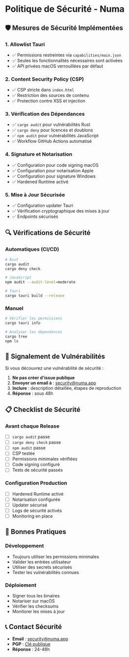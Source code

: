 # Politique de Sécurité - Numa

## 🛡️ Mesures de Sécurité Implémentées

### 1. **Allowlist Tauri**
- ✅ Permissions restreintes via `capabilities/main.json`
- ✅ Seules les fonctionnalités nécessaires sont activées
- ✅ API privées macOS verrouillées par défaut

### 2. **Content Security Policy (CSP)**
- ✅ CSP stricte dans `index.html`
- ✅ Restriction des sources de contenu
- ✅ Protection contre XSS et injection

### 3. **Vérification des Dépendances**
- ✅ `cargo audit` pour vulnérabilités Rust
- ✅ `cargo deny` pour licences et doublons
- ✅ `npm audit` pour vulnérabilités JavaScript
- ✅ Workflow GitHub Actions automatisé

### 4. **Signature et Notarisation**
- ✅ Configuration pour code signing macOS
- ✅ Configuration pour notarisation Apple
- ✅ Configuration pour signature Windows
- ✅ Hardened Runtime activé

### 5. **Mise à Jour Sécurisée**
- ✅ Configuration updater Tauri
- ✅ Vérification cryptographique des mises à jour
- ✅ Endpoints sécurisés

## 🔍 Vérifications de Sécurité

### Automatiques (CI/CD)
```bash
# Rust
cargo audit
cargo deny check

# JavaScript
npm audit --audit-level=moderate

# Tauri
cargo tauri build --release
```

### Manuel
```bash
# Vérifier les permissions
cargo tauri info

# Analyser les dépendances
cargo tree
npm ls
```

## 🚨 Signalement de Vulnérabilités

Si vous découvrez une vulnérabilité de sécurité :

1. **Ne pas créer d'issue publique**
2. **Envoyer un email à** : security@numa.app
3. **Inclure** : description détaillée, étapes de reproduction
4. **Réponse** : sous 48h

## 📋 Checklist de Sécurité

### Avant chaque Release
- [ ] `cargo audit` passe
- [ ] `cargo deny check` passe  
- [ ] `npm audit` passe
- [ ] CSP testée
- [ ] Permissions minimales vérifiées
- [ ] Code signing configuré
- [ ] Tests de sécurité passés

### Configuration Production
- [ ] Hardened Runtime activé
- [ ] Notarisation configurée
- [ ] Updater sécurisé
- [ ] Logs de sécurité activés
- [ ] Monitoring en place

## 🔐 Bonnes Pratiques

### Développement
- Toujours utiliser les permissions minimales
- Valider les entrées utilisateur
- Utiliser des secrets sécurisés
- Tester les vulnérabilités connues

### Déploiement
- Signer tous les binaires
- Notariser sur macOS
- Vérifier les checksums
- Monitorer les mises à jour

## 📞 Contact Sécurité

- **Email** : security@numa.app
- **PGP** : [Clé publique](https://numa.app/security.asc)
- **Réponse** : 24-48h
